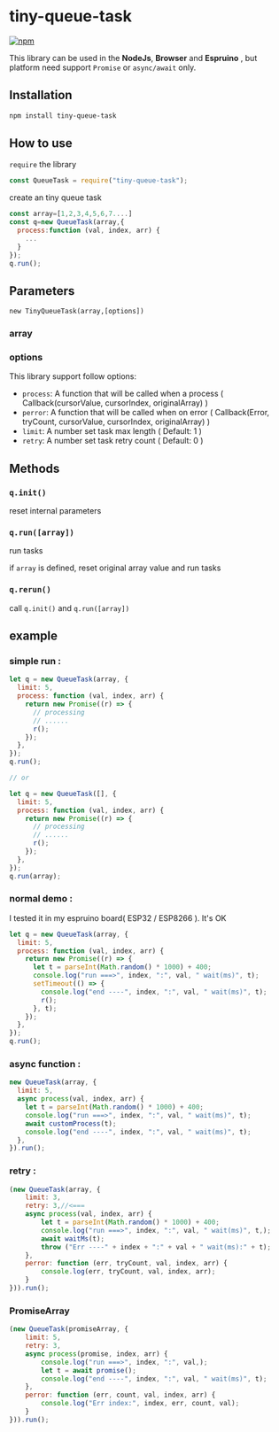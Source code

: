 # tiny-queue-task

[![npm](https://img.shields.io/npm/v/tiny-queue-task.svg)](https://www.npmjs.com/package/tiny-queue-task) 

This library can be used in the **NodeJs**, **Browser** and **Espruino** , but platform need support `Promise` or `async/await` only.

## Installation

```sh
npm install tiny-queue-task
```

## How to use

`require` the library

```js
const QueueTask = require("tiny-queue-task");
```

create an tiny queue task

```js
const array=[1,2,3,4,5,6,7....]
const q=new QueueTask(array,{
  process:function (val, index, arr) {
    ...
  }
});
q.run();

```

## Parameters

`new TinyQueueTask(array,[options])`

### array

### options

This library support follow options:

- `process`: A function that will be called when a process ( Callback(cursorValue, cursorIndex, originalArray) )
- `perror`: A function that will be called when on error ( Callback(Error, tryCount, cursorValue, cursorIndex, originalArray) )
- `limit`: A number set task max length ( Default: 1 )
- `retry`: A number set task retry count ( Default: 0 )

## Methods

### `q.init()`

reset internal parameters

### `q.run([array])`

run tasks

if `array` is defined, reset original array value and run tasks

### `q.rerun()`

call `q.init()` and `q.run([array])`

## example

### simple run :

```js
let q = new QueueTask(array, {
  limit: 5,
  process: function (val, index, arr) {
    return new Promise((r) => {
      // processing
      // ......
      r();
    });
  },
});
q.run();

// or

let q = new QueueTask([], {
  limit: 5,
  process: function (val, index, arr) {
    return new Promise((r) => {
      // processing
      // ......
      r();
    });
  },
});
q.run(array);
```

### normal demo :

I tested it in my espruino board( ESP32 / ESP8266 ). It's OK

```js
let q = new QueueTask(array, {
  limit: 5,
  process: function (val, index, arr) {
    return new Promise((r) => {
      let t = parseInt(Math.random() * 1000) + 400;
      console.log("run ===>", index, ":", val, " wait(ms)", t);
      setTimeout(() => {
        console.log("end ----", index, ":", val, " wait(ms)", t);
        r();
      }, t);
    });
  },
});
q.run();
```

### async function :

```js
new QueueTask(array, {
  limit: 5,
  async process(val, index, arr) {
    let t = parseInt(Math.random() * 1000) + 400;
    console.log("run ===>", index, ":", val, " wait(ms)", t);
    await customProcess(t);
    console.log("end ----", index, ":", val, " wait(ms)", t);
  },
}).run();
```

### retry :

```js
(new QueueTask(array, {
    limit: 3,
    retry: 3,//<===
    async process(val, index, arr) {
        let t = parseInt(Math.random() * 1000) + 400; 
        console.log("run ===>", index, ":", val, " wait(ms)", t,);
        await waitMs(t);
        throw ("Err ----" + index + ":" + val + " wait(ms):" + t);
    },
    perror: function (err, tryCount, val, index, arr) { 
        console.log(err, tryCount, val, index, arr);
    }
})).run();
```

### PromiseArray

```js
(new QueueTask(promiseArray, {
    limit: 5,
    retry: 3,
    async process(promise, index, arr) {
        console.log("run ===>", index, ":", val,);
        let t = await promise();
        console.log("end ----", index, ":", val, " wait(ms)", t);
    },
    perror: function (err, count, val, index, arr) {
        console.log("Err index:", index, err, count, val);
    }
})).run();
```